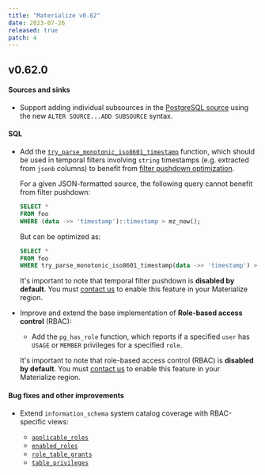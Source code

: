 ```yaml
---
title: "Materialize v0.62"
date: 2023-07-26
released: true
patch: 4
---
```


## v0.62.0

#### Sources and sinks

* Support adding individual subsources in the [PostgreSQL source](/sql/create-source/postgres/)
  using the new `ALTER SOURCE...ADD SUBSOURCE` syntax.

#### SQL

* Add the [`try_parse_monotonic_iso8601_timestamp`](/sql/functions/pushdown/)
  function, which should be used in temporal filters involving `string` timestamps
  (e.g. extracted from `jsonb` columns) to benefit from [filter pushdown optimization](/transform-data/patterns/temporal-filters/#temporal-filter-pushdown).

  For a given JSON-formatted source, the following query cannot
  benefit from filter pushdown:

  ```sql
  SELECT *
  FROM foo
  WHERE (data ->> 'timestamp')::timestamp > mz_now();
  ```

  But can be optimized as:

  ```sql
  SELECT *
  FROM foo
  WHERE try_parse_monotonic_iso8601_timestamp(data ->> 'timestamp') > mz_now();
  ```

  It's important to note that temporal filter pushdown is **disabled by
  default**. You must [contact us](https://materialize.com/contact/) to enable
  this feature in your Materialize region.

* Improve and extend the base implementation of **Role-based
  access control** (RBAC):

  * Add the `pg_has_role` function, which reports if a specified `user` has
    `USAGE` or `MEMBER` privileges for a specified `role`.

  It's important to note that role-based access control (RBAC) is **disabled by
  default**. You must [contact us](https://materialize.com/contact/) to enable
  this feature in your Materialize region.

#### Bug fixes and other improvements

* Extend `information_schema` system catalog coverage with RBAC-specific views:

  * [`applicable_roles`](https://www.postgresql.org/docs/15/infoschema-applicable-roles.html)
  * [`enabled_roles`](https://www.postgresql.org/docs/15/infoschema-enabled-roles.html)
  * [`role_table_grants`](https://www.postgresql.org/docs/15/infoschema-role-table-grants.html)
  * [`table_privileges`](https://www.postgresql.org/docs/15/infoschema-table-privileges.html)
